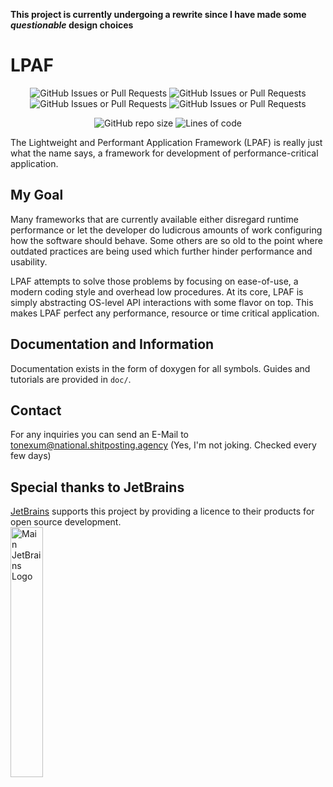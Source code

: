 <!-- This repo was created on 13th of November in 2023 at 18:50 UTC+1 Berlin / Middle-European time -->
**This project is currently undergoing a rewrite since I have made some *questionable* design choices**

# LPAF

<p align="center">
  <img alt="GitHub Issues or Pull Requests" src="https://img.shields.io/github/issues/ToneXum/LPAF">
  <img alt="GitHub Issues or Pull Requests" src="https://img.shields.io/github/issues-closed/ToneXum/LPAF">
  <img alt="GitHub Issues or Pull Requests" src="https://img.shields.io/github/issues-pr/ToneXum/LPAF">
  <img alt="GitHub Issues or Pull Requests" src="https://img.shields.io/github/issues-pr-closed/ToneXum/LPAF">
</p>
<p align="center">
  <img alt="GitHub repo size" src="https://img.shields.io/github/languages/code-size/ToneXum/LPAF">
  <img alt="Lines of code" src="https://tokei.rs/b1/github/ToneXum/LPAF?category=code&style=flat">
</p>

The Lightweight and Performant Application Framework (LPAF) is really just what the name says, a 
framework for development of performance-critical application.

## My Goal
Many frameworks that are currently available either disregard runtime performance or let the 
developer do ludicrous amounts of work configuring how the software should behave. Some others are
so old to the point where outdated practices are being used which further hinder performance and
usability.

LPAF attempts to solve those problems by focusing on ease-of-use, a modern coding style and overhead
low procedures. At its core, LPAF is simply abstracting OS-level API interactions with some flavor 
on top. This makes LPAF perfect any performance, resource or time critical application. 

## Documentation and Information
Documentation exists in the form of doxygen for all symbols. Guides and tutorials are provided in `doc/`.

## Contact
For any inquiries you can send an E-Mail to tonexum@national.shitposting.agency (Yes, I'm not 
joking. Checked every few days)

## Special thanks to JetBrains
[JetBrains](https://jb.gg/) supports this project by providing a licence to their products for open source development.<br>
<img style="width: 32%; height 32%;" src="https://resources.jetbrains.com/storage/products/company/brand/logos/jb_beam.png" alt="Main JetBrains Logo">
